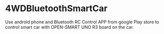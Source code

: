 # 4WDBluetoothSmartCar
Use android phone and Bluetooth RC Control APP from google Play store to control smart car with OPEN-SMART UNO R3 board on the car.
